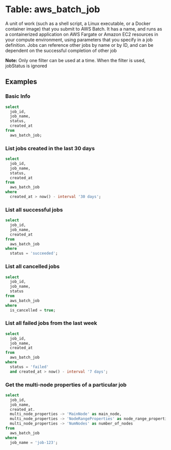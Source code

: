 # Table: aws_batch_job

A unit of work (such as a shell script, a Linux executable, or a Docker container image) that you submit to AWS Batch. It has a name, and runs as a containerized application on AWS Fargate or Amazon EC2 resources in your compute environment, using parameters that you specify in a job definition. Jobs can reference other jobs by name or by ID, and can be dependent on the successful completion of other job

**Note:** Only one filter can be used at a time. When the filter is used, jobStatus is ignored

## Examples

### Basic Info

```sql
select
  job_id,
  job_name,
  status,
  created_at
from
  aws_batch_job;
```

### List jobs created in the last 30 days

```sql
select
  job_id,
  job_name,
  status,
  created_at
from
  aws_batch_job
where
  created_at > now() - interval '30 days';
```

### List all successful jobs

```sql
select
  job_id,
  job_name,
  created_at
from
  aws_batch_job
where
  status = 'succeeded';
```

### List all cancelled jobs

```sql
select
  job_id,
  job_name,
  status
from
  aws_batch_job
where
  is_cancelled = true;
```

###  List all failed jobs from the last week

```sql
select
  job_id,
  job_name,
  created_at
from
  aws_batch_job
where
  status = 'failed'
  and created_at > now() - interval '7 days';
```

### Get the multi-node properties of a particular job

```sql
select
  job_id,
  job_name,
  created_at.
  multi_node_properties -> 'MainNode' as main_node,
  multi_node_properties -> 'NodeRangeProperties' as node_range_properties,
  multi_node_properties -> 'NumNodes' as number_of_nodes
from
  aws_batch_job
where
  job_name = 'job-123';
```